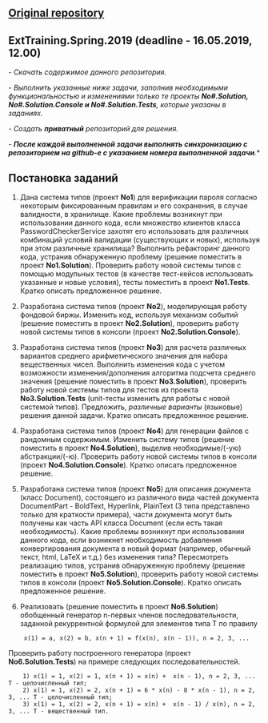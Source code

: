 ## [Original repository](https://github.com/mtsyvis/ExtTraining.Spring.2019.Tsyvis)

## ExtTraining.Spring.2019 (deadline - 16.05.2019, 12.00)

*- Скачать содержимое данного репозитория.*

*- Выполнить указанные ниже задачи, заполнив необходимыми функциональностью и изменениями только те проекты **No#.Solution,  No#.Solution.Console и No#.Solution.Tests**, которые указаны в заданиях.*

*- Создать **приватный** репозиторий для решения.*

*- **После каждой выполненной задачи выполнять синхронизацию с репозиторием на github-е с указанием номера выполненной задачи**.**

## Постановка заданий

1. Дана система типов (проект **No1**) для верификации пароля согласно некоторым фиксированным правилам и его сохранения, в случае валидности, в хранилище. Какие  проблемы возникнут при использовании данного кода, если множество клиентов класса PasswordCheckerService захотят его использовать для различных комбинаций условий валидации (существующих и новых), используя при этом различные хранилища? Выполнить рефакторинг данного кода, устранив обнаруженную проблему (решение поместить в проект **No1.Solution**). Проверить работу новой системы типов с помощью модульных тестов (в качестве тест-кейсов использовать указанные и новые условия), тесты поместить в проект **No1.Tests**. Кратко описать предложенное решение.

2. Разработана система типов (проект **No2**), моделирующая работу фондовой биржы. Изменить код, используя механизм событий (решение поместить в проект **No2.Solution**), проверить работу новой системы типов в консоли (проект **No2.Solution.Console**). 

3. Разработана система типов (проект **No3**) для расчета различных вариантов среднего арифметического значения для набора вещественных чисел. Выполнить изменения кода с учетом возможности изменения/дополнения алгоритма подсчета среднего значения (решение поместить в проект **No3.Solution**), проверить работу новой системы типов для тестов из проекта **No3.Solution.Tests** (unit-тесты изменить для работы с новой системой типов). Предложить, *различные варианты* (языковые) решения данной задачи. Кратко описать предложенное решение.

4. Разработана система типов (проект **No4**) для генерации файлов с рандомным содержимым. Изменить систему типов (решение поместить в проект **No4.Solution**), выделив необходимые/(-ую) абстракции/(-ю). Проверить работу новой системы типов в консоли (проект **No4.Solution.Console**). Кратко описать предложенное решение.

5. Разработана система типов (проект **No5**) для описания документа (класс Document), состоящего из различного вида частей документа DocumentPart - BoldText, Hyperlink, PlainText (3 типа представлено только для краткости примера), части документа могут быть получены как часть API класса Document (если есть такая необходимость). Какие проблемы возникнут при использовании данного кода, если возникнет необходимость добавления конвертирования документа в новый формат (например, обычный текст, html, LaTeX и т.д.) без изменения типа? Пересмотреть реализацию типов, устранив обнаруженную проблему (решение поместить в проект **No5.Solution**), проверить работу новой системы типов в консоли (проект **No5.Solution.Console**). Кратко описать предложенное решение.

6. Реализовать (решение поместить в проект **No6.Solution**) обобщенный генератор n-первых членов последовательности, заданной рекуррентной формулой для элементов типа T по правилу

        x(1) = a, x(2) = b, x(n + 1) = f(x(n), x(n - 1)), n = 2, 3, ...
    
Проверить работу построенного генератора (проект **No6.Solution.Tests**) на примере следующих последовательностей.

        1) x(1) = 1, x(2) = 1, x(n + 1) = x(n) +  x(n - 1), n = 2, 3, ... T - целочисленный тип;
        2) x(1) = 1, x(2) = 2, x(n + 1) = 6 * x(n) - 8 * x(n - 1), n = 2, 3, ... T - целочисленный тип;
        3) x(1) = 1, x(2) = 2, x(n + 1) = x(n) +  x(n - 1) / x(n), n = 2, 3, ... T - вещественный тип.
